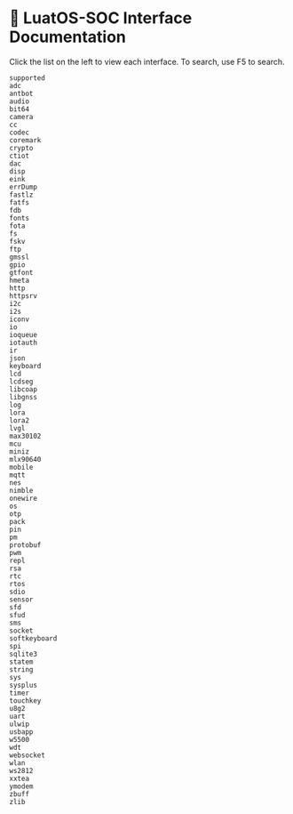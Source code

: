 # 🍴 LuatOS-SOC Interface Documentation


Click the list on the left to view each interface. To search, use F5 to search.

```{toctree}
supported
adc
antbot
audio
bit64
camera
cc
codec
coremark
crypto
ctiot
dac
disp
eink
errDump
fastlz
fatfs
fdb
fonts
fota
fs
fskv
ftp
gmssl
gpio
gtfont
hmeta
http
httpsrv
i2c
i2s
iconv
io
ioqueue
iotauth
ir
json
keyboard
lcd
lcdseg
libcoap
libgnss
log
lora
lora2
lvgl
max30102
mcu
miniz
mlx90640
mobile
mqtt
nes
nimble
onewire
os
otp
pack
pin
pm
protobuf
pwm
repl
rsa
rtc
rtos
sdio
sensor
sfd
sfud
sms
socket
softkeyboard
spi
sqlite3
statem
string
sys
sysplus
timer
touchkey
u8g2
uart
ulwip
usbapp
w5500
wdt
websocket
wlan
ws2812
xxtea
ymodem
zbuff
zlib
```
